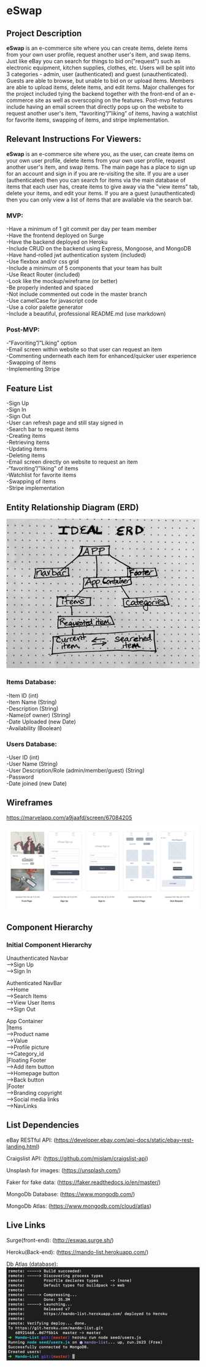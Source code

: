 # eSwap

## Project Description

**eSwap** is an e-commerce site where you can create items, delete items from your own user profile, request another user's item, and swap items. Just like eBay you can search for things to bid on("request") such as electronic equipment, kitchen supplies, clothes, etc. Users will be split into 3 categories - admin, user (authenticated) and guest (unauthenticated). Guests are able to browse, but unable to bid on or upload items. Members are able to upload items, delete items, and edit items. Major challenges for the project included tying the backend together with the front-end of an e-commerce site as well as overscoping on the features. Post-mvp features include having an email screen that directly pops up on the website to request another user's item, “favoriting”/”liking” of items, having a watchlist for favorite items, swapping of items, and stripe implementation. <br>

## Relevant Instructions For Viewers:

**eSwap** is an e-commerce site where you, as the user, can create items on your own user profile, delete items from your own user profile, request another user's item, and swap items. The main page has a place to sign up for an account and sign in if you are re-visiting the site. If you are a user (authenticated) then you can search for items via the main database of items that each user has, create items to give away via the "view items" tab, delete your items, and edit your items. If you are a guest (unauthenticated) then you can only view a list of items that are available via the search bar.

### MVP:
-Have a minimum of 1 git commit per day per team member <br>
-Have the frontend deployed on Surge<br>
-Have the backend deployed on Heroku<br>
-Include CRUD on the backend using Express, Mongoose, and MongoDB<br>
-Have hand-rolled jwt authentication system (included)<br>
-Use flexbox and/or css grid<br>
-Include a minimum of 5 components that your team has built<br>
-Use React Router (included)<br>
-Look like the mockup/wireframe (or better)<br>
-Be properly indented and spaced<br>
-Not include commented out code in the master branch<br>
-Use camelCase for javascript code<br>
-Use a color palette generator<br>
-Include a beautiful, professional README.md (use markdown)<br>

### Post-MVP:
-“Favoriting”/”Liking” option<br>
-Email screen within website so that user can request an item<br>
-Commenting underneath each item for enhanced/quicker user experience<br>
-Swapping of items<br>
-Implementing Stripe<br>


## Feature List 
-Sign Up<br>
-Sign In<br>
-Sign Out<br>
-User can refresh page and still stay signed in<br>
-Search bar to request items<br>
-Creating items<br>
-Retrieving items<br>
-Updating items<br>
-Deleting items<br>
-Email screen directly on website to request an item<br>
-“favoriting”/”liking” of items<br>
-Watchlist for favorite items<br>
-Swapping of items<br>
-Stripe implementation<br>


## Entity Relationship Diagram (ERD) 

![Entity Relationship Diagram](assets/ERD.jpg)

### Items Database:
-Item ID (int)<br>
-Item Name (String)<br>
-Description (String)<br>
-Name(of owner) (String)<br>
-Date Uploaded (new Date)<br>
-Availability (Boolean)<br>

### Users Database:
-User ID (int)<br>
-User Name (String)<br>
-User Description/Role (admin/member/guest) (String) <br>
-Password<br>
-Date joined (new Date)<br>

## Wireframes 

https://marvelapp.com/a9jaafd/screen/67084205<br>

![Initial Wireframe](assets/InitialWireframe.png)

## Component Hierarchy 

### Initial Component Hierarchy

Unauthenticated Navbar<br>
-->Sign Up<br>
-->Sign In<br>

Authenticated NavBar<br>
-->Home <br>
-->Search Items<br>
-->View User Items<br>
-->Sign Out<br>


App Container<br>
|Items<br>
  -->Product name<br>
  -->Value<br>
  -->Profile picture<br>
  -->Category_id<br>
|Floating Footer<br>
  -->Add item button<br> 
  -->Homepage button<br> 
  -->Back button<br>
|Footer<br> 
  -->Branding copyright<br> 
  -->Social media links<br> 
  -->NavLinks<br> 

## List Dependencies 

eBay RESTful API: (https://developer.ebay.com/api-docs/static/ebay-rest-landing.html)<br>

Craigslist API: (https://github.com/mislam/craigslist-api)<br>

Unsplash for images: (https://unsplash.com/) <br>

Faker for fake data: (https://faker.readthedocs.io/en/master/) <br>

MongoDb Database: (https://www.mongodb.com/) <br>

MongoDb Atlas: (https://www.mongodb.com/cloud/atlas) <br>


## Live Links

Surge(front-end): (http://eswap.surge.sh/) <br>

Heroku(Back-end): (https://mando-list.herokuapp.com/) <br>

Db Atlas (database): ![Successful Deployment of Mongodb Atlas Database](assets/Successful_Deployment_of_Mongodb_Atlas_Database.png) <br>
